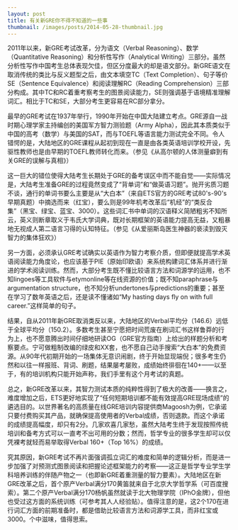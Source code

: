 ```yaml
---
layout: post
title: 有关新GRE你不得不知道的一些事
thumbnail: /images/posts/2014-05-28-thumbnail.jpg
---
```


2011年以来，新GRE考试改革，分为语文（Verbal Reasoning）、数学（Quantitative Reasoning）和分析性写作（Analytical Writing）三部分。虽然分析性写作中国考生总体表现欠佳，但区分度最大的却是语文部分。新GRE语文在取消传统的类比与反义题型之后，由文本填空TC（Text Completion）、句子等价SE（Sentence Equivalence）和阅读理解RC（Reading Comprehension）三部分构成。其中TC和RC着重考察考生的图景阅读能力，SE则强调基于语境精准理解词汇。相比于TC和SE，大部分考生更容易在RC部分拿分。

<!--more-->

最早的GRE考试在1937年举行，1990年开始在中国大陆建立考点。GRE源自一战时期心理学家主持编创的美国军方智力测验题（Army Alpha），因此其本质类似于中国的高考（数学）与美国的SAT，而与TOEFL等语言能力测试完全不同。令人错愕的是，大陆地区的GRE课程从起初到现在一直是由各类英语培训学校开设，先驱性教师也是由早期的TOEFL教师转化而来。（参见《从高尔顿的人体测量癖到有关GRE的误解与真相》）

这一巨大的错位使得大陆考生长期处于GRE的备考误区中而不能自觉——实际情况是，大陆考生准备GRE的过程竟然变成了“背单词”和“做英语习题”。抛开劣质习题不谈，通行的单词书要么主要是从“大白本”（来自ETS官方的GRE考试80's-90's早期真题）中摘选而来（红宝），要么则是99年机考改革后“机经”的“类反合集”（黑宝、绿宝、蓝宝、3000）。这些词汇书中单词的汉语释义简陋粗劣不知所云，英义则断章取义于韦氏大学词典，既对长期框架的英语能力提高无益，又粗暴地无视成人第二语言习得的认知特征。（参见《从爱丽斯岛医生神器的亵渎到毁灭智力的集体狂欢》）

另一方面，必须承认GRE考试确实以英语作为智力考察介质，但即便就提高学术英语阅读能力角度论，也应该基于PIE（原始印欧语）来系统构建词汇体系并进行渐进的学术阅读训练。然而，大部分考生既不懂比较语言方法和词源学的运用，也不知lingoes等工具软件与etymonline等在线资源的价值；既不知paraphrase与argumentation structure，也不知分析undertones与predictions的重要；甚至在学习了数年英语之后，还是读不懂诸如“My hasting days fly on with full career.”这样简单的句子。

结果，自从2011年新GRE取消类反以来，大陆地区的Verbal平均分（146.6）远低于全球平均分（150.2）。多数考生甚至宁愿把时间荒废在刷词汇书这样鲁莽的行为上，也不愿意腾出时间仔细地研读OG（GRE官方指南）上给出的样题分析和考察要点。宁可做粗制改编的绿皮和XX套，也不愿自己动手搜索“大白本”的免费资源。从90年代初期开始的一场集体无意识闹剧，终于开始显现端倪；很多考生仍然和以往一样报班、背词、刷题，结果屡考屡败，成绩始终徘徊在140+——以至于，有的培训机构只能开始声称，我们手里有这个月考试的真题。

总之，新GRE改革以来，其智力测试本质的纯粹性得到了极大的改善——换言之，难度增加之后，ETS更好地实现了“任何短期培训都不能有效提高GRE现场成绩”的遴选目的。以世界著名的高质量在线GRE培训内容提供商Magoosh为例，它承诺只要付费购买其产品，就确保提高使用者的Verbal成绩，否则退款。而这个承诺的成绩提高幅度，却只有2分。几家欢喜几家愁，虽然大陆考生终于发现按照传统培训和备考方式可以一直考不出可用的分数；然而，哲学专业的很多学生却可以仅凭裸考就轻而易举取得Verbal 160+（Top 16%）的成绩。

究其原因，新GRE考试不再片面强调孤立词汇的难度和简单的逻辑分析，而是进一步加强了对预测式图景阅读和把握论述框架能力的考察——这正是哲学专业学生学科培养训练的伴随产物之一（也即新GRE着重测量的智力要素）。大陆地区在新GRE改革之后，首个原产Verbal满分170黄笛就来自于北京大学哲学系（可百度搜索）。第二个原产Verbal满分170杨帆虽然就读于北大物理学院（IPhO金牌），但他也受过这方面的系统训练（可参考其人人经验贴）。值得注意的是，这2个170在进行词汇方面的前期准备时，都是借助比较语言方法和词源学工具，而非红宝或3000。个中滋味，值得思索。